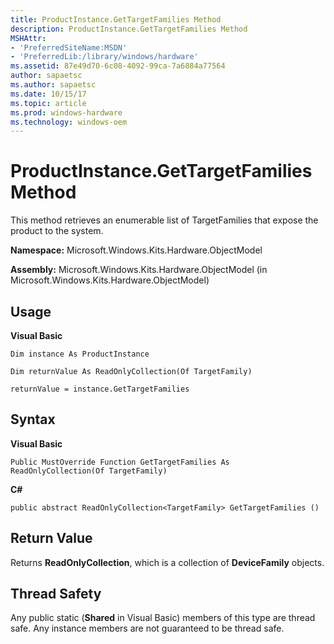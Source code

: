 ```yaml
---
title: ProductInstance.GetTargetFamilies Method
description: ProductInstance.GetTargetFamilies Method
MSHAttr:
- 'PreferredSiteName:MSDN'
- 'PreferredLib:/library/windows/hardware'
ms.assetid: 87e49d70-6c08-4092-99ca-7a6884a77564
author: sapaetsc
ms.author: sapaetsc
ms.date: 10/15/17
ms.topic: article
ms.prod: windows-hardware
ms.technology: windows-oem
---
```


# ProductInstance.GetTargetFamilies Method


This method retrieves an enumerable list of TargetFamilies that expose the product to the system.

**Namespace:** Microsoft.Windows.Kits.Hardware.ObjectModel

**Assembly:** Microsoft.Windows.Kits.Hardware.ObjectModel (in Microsoft.Windows.Kits.Hardware.ObjectModel)

## <span id="Usage"></span><span id="usage"></span><span id="USAGE"></span>Usage


**Visual Basic**

`Dim instance As ProductInstance`

`Dim returnValue As ReadOnlyCollection(Of TargetFamily)`

`returnValue = instance.GetTargetFamilies`

## <span id="Syntax"></span><span id="syntax"></span><span id="SYNTAX"></span>Syntax


**Visual Basic**

`Public MustOverride Function GetTargetFamilies As ReadOnlyCollection(Of TargetFamily)`

**C#**

`public abstract ReadOnlyCollection<TargetFamily> GetTargetFamilies ()`

## <span id="Return_Value"></span><span id="return_value"></span><span id="RETURN_VALUE"></span>Return Value


Returns **ReadOnlyCollection**, which is a collection of **DeviceFamily** objects.

## <span id="Thread_Safety"></span><span id="thread_safety"></span><span id="THREAD_SAFETY"></span>Thread Safety


Any public static (**Shared** in Visual Basic) members of this type are thread safe. Any instance members are not guaranteed to be thread safe.

 

 






